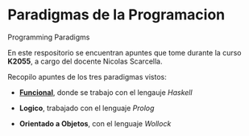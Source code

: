 # Paradigmas de la Programacion

Programming Paradigms

En este respositorio se encuentran apuntes que tome durante la curso **K2055**, a cargo del docente Nicolas Scarcella.

Recopilo apuntes de los tres paradigmas vistos:

- [**Funcional**](00-functional/README.md), donde se trabajo con el lengauje *Haskell*

- **Logico**, trabajado con el lenguaje *Prolog*

- **Orientado a Objetos**, con el lenguaje *Wollock*
